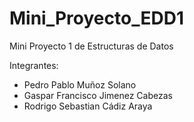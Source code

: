 # Mini_Proyecto_EDD1
Mini Proyecto 1 de Estructuras de Datos

Integrantes:
  - Pedro Pablo Muñoz Solano
  - Gaspar Francisco Jimenez Cabezas
  - Rodrigo Sebastian Cádiz Araya
